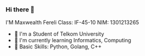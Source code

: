 ### Hi there 👋
I'M Maxwealth Fereli
Class: IF-45-10
NIM: 1301213265

- 🔭 I'm a Student of Telkom University
- 🌱 I'm currently learning Informatics, Computing
- 💬 Basic Skills: Python, Golang, C++
<!--
**Maxwealth/Maxwealth** is a ✨ _special_ ✨ repository because its `README.md` (this file) appears on your GitHub profile.

Here are some ideas to get you started:

